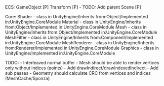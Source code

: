 ECS:
    GameObject [P]
    Transform  [P] - TODO: Add parent
    Scene      [P]

Core:
    Shader - class in UnityEngine/Inherits from:Object/Implemented in:UnityEngine.CoreModule
    Material - class in UnityEngine/Inherits from:Object/Implemented in:UnityEngine.CoreModule
    Mesh - class in UnityEngine/Inherits from:Object/Implemented in:UnityEngine.CoreModule
    MeshFilter - class in UnityEngine/Inherits from:Component/Implemented in:UnityEngine.CoreModule
    MeshRenderer - class in UnityEngine/Inherits from:Renderer/Implemented in:UnityEngine.CoreModule
    Graphics - class in UnityEngine/Implemented in:UnityEngine.CoreModule

TODO: - Interleaved normal buffer
      - Mesh should be able to render vertices only without indices (points)
      - Add drawIndirect/drawIndexedIndirect
      - Add sub passes
      - Geometry should calculate CRC from vertices and indices (MeshCache/Sponza)